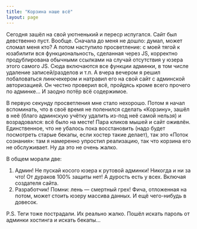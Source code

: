 ```yaml
---
title: "Корзина наше всё"
layout: page 
---
```

Сегодня зашёл на свой уютненький и переср испугался. Сайт был девственно пуст. Вообще. Сначала до меня не дошло: думал, может сломал меня кто? А потом наступило просветление: с моей тягой к юзабилити вся функциональность, сделанная через JS, корректно продублирована обычными ссылками на случай отсутствия у юзера этого самого JS. Сюда включаются все функции админки, в том числе удаление записей/разделов и т.п. А вчера вечером я решил побаловаться линкчекером и натравил его на свой сайт с админской авторизацией. Он честно проверил всё, пройдясь кроме всего прочего по админке... И заодно потёр всё содержимое.

В первую секунду просветления мне стало нехорошо. Потом я начал вспоминать, что в своё время не поленился сделать «Корзину», зашёл в неё (благо админскую учётку удалить из-под неё самой нельзя) и возрадовался: всё было на месте! Пара кликов мышей и сайт оживлён. Единственное, что не убалось пока восстановить (надо будет посмотреть старые бекапы, если хостер такие делает), так это «Поток сознания»: там я намеренно упростил реализацию, так что корзина его не обслуживает. Ну да это не очень жалко.

В общем морали две:

  1. Админ! Не пускай косого юзера к рутовой админки! Никогда и ни за что! От дураков 100% защиты нет! А дурость есть у всех. Включая создателя сайта.
  2. Разработчик! Помни: лень — смертный грех! Фича, отложенная на потом, может стоить юзеру массива данных. И ещё чего-нибудь в довесок.

P.S. Теги тоже пострадали. Их реально жалко. Пошёл искать пароль от админки хостинга и искать бекапы...
